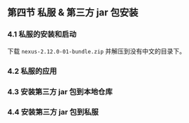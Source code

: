 ## 第四节 私服 & 第三方 jar 包安装



### 4.1 私服的安装和启动

下载 `nexus-2.12.0-01-bundle.zip` 并解压到没有中文的目录下。



### 4.2 私服的应用




### 4.3 安装第三方 jar 包到本地仓库




### 4.4 安装第三方 jar 包到私服
